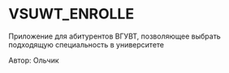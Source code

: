 # VSUWT_ENROLLE
Приложение для абитурентов ВГУВТ, позволяющее выбрать подходящую специальность в университете

Автор: Ольчик

